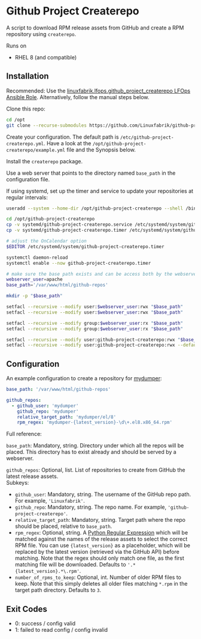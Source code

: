 # Github Project Createrepo

A script to download RPM release assets from GitHub and create a RPM repository using `createrepo`.

Runs on

* RHEL 8 (and compatible)


## Installation

Recommended: Use the [linuxfabrik.lfops.github_project_createrepo LFOps Ansible Role](https://github.com/Linuxfabrik/lfops/tree/main/roles/github_project_createrepo). Alternatively, follow the manual steps below.

Clone this repo:

```bash
cd /opt
git clone --recurse-submodules https://github.com/Linuxfabrik/github-project-createrepo.git
```

Create your configuration. The default path is `/etc/github-project-createrepo.yml`. Have a look at the `/opt/github-project-createrepo/example.yml` file and the Synopsis below.

Install the `createrepo` package.

Use a web server that points to the directory named `base_path` in the configuration file.

If using systemd, set up the timer and service to update your repositories at regular intervals:

```bash
useradd --system --home-dir /opt/github-project-createrepo --shell /bin/false github-project-createrepo

cd /opt/github-project-createrepo
cp -v systemd/github-project-createrepo.service /etc/systemd/system/github-project-createrepo.service
cp -v systemd/github-project-createrepo.timer /etc/systemd/system/github-project-createrepo.timer

# adjust the OnCalendar option
$EDITOR /etc/systemd/system/github-project-createrepo.timer

systemctl daemon-reload
systemctl enable --now github-project-createrepo.timer

# make sure the base path exists and can be access both by the webserver user and the github-project-createrepo user
webserver_user=apache
base_path='/var/www/html/github-repos'

mkdir -p "$base_path"

setfacl --recursive --modify user:$webserver_user:rwx "$base_path"
setfacl --recursive --modify user:$webserver_user:rwx "$base_path"

setfacl --recursive --modify group:$webserver_user:rx "$base_path"
setfacl --recursive --modify group:$webserver_user:rx "$base_path"

setfacl --recursive --modify user:github-project-createrepo:rwx "$base_path"
setfacl --recursive --modify user:github-project-createrepo:rwx --default "$base_path"
```


## Configuration

An example configuration to create a repository for [mydumper](https://github.com/mydumper/mydumper):

```yaml
base_path: '/var/www/html/github-repos'

github_repos:
  - github_user: 'mydumper'
    github_repo: 'mydumper'
    relative_target_path: 'mydumper/el/8'
    rpm_regex: 'mydumper-{latest_version}-\d\+.el8.x86_64.rpm'
```

Full reference:

`base_path`: Mandatory, string. Directory under which all the repos will be placed. This directory has to exist already and should be served by a webserver.

`github_repos`: Optional, list. List of repositories to create from GitHub the latest release assets.<br>Subkeys:

* `github_user`: Mandatory, string. The username of the GitHub repo path. For example, `'Linuxfabrik'`.
* `github_repo`: Mandatory, string. The repo name. For example, `'github-project-createrepo'`.
* `relative_target_path`: Mandatory, string. Target path where the repo should be placed, relative to `base_path`.
* `rpm_regex`: Optional, string. A [Python Regular Expression](https://docs.python.org/3/howto/regex.html) which will be matched against the names of the release assets to select the correct RPM file. You can use `{latest_version}` as a placeholder, which will be replaced by the latest version (retrieved via the GitHub API) before matching. Note that the regex should only match one file, as the first matching file will be downloaded. Defaults to `'.*{latest_version}.*\.rpm'`.
* `number_of_rpms_to_keep`: Optional, int. Number of older RPM files to keep. Note that this simply deletes all older files matching `*.rpm` in the target path directory. Defaults to `3`.


## Exit Codes

* 0: success / config valid
* 1: failed to read config / config invalid
